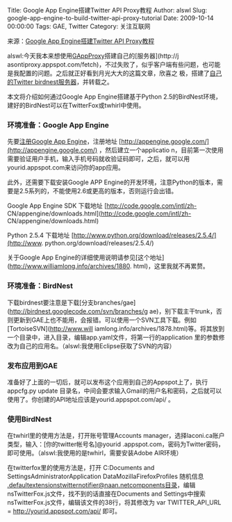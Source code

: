 Title: Google App Engine搭建Twitter API Proxy教程
Author: alswl
Slug: google-app-engine-to-build-twitter-api-proxy-tutorial
Date: 2009-10-14 00:00:00
Tags: GAE, Twitter
Category: 关注互联网

来源：[Google App Engine搭建Twitter API
Proxy教程](http://www.williamlong.info/archives/1956.html)

alswl:今天我本来想使用[GAppProxy](http://gappproxy.googlecode.com/)搭建自己的[服务器](http://j
asontiproxy.appspot.com/fetch)，不过失败了，似乎客户端有些问题，也可能是我配置的问题。之后就正好看到月光大大的这篇文章，欣喜之
极，搭建了[自己的Twitter birdnest服务器](http://jasontitwitter.appspot.com/api/)，并转载之。

本文将介绍如何通过Google App Engine搭建基于Python
2.5的BirdNest环境，建好的BirdNest可以在TwitterFox或twhirl中使用。

### 环境准备：Google App Engine

先要[注册Google App Engine](http://www.williamlong.info/archives/1357.html)，注册地址
[http://appengine.google.com/](http://appengine.google.com/) ，然后建立一个applicatio
n，目前第一次使用需要验证用户手机，输入手机号码就收验证码即可，之后，就可以用yourid.appspot.com来访问你的app应用。

此外，还需要下载安装Google APP Engine的开发环境，注意Python的版本，需要是2.5系列的，不能使用2.6或更高的版本，否则运行会出错。

Google App Engine SDK 下载地址 [http://code.google.com/intl/zh-
CN/appengine/downloads.html](http://code.google.com/intl/zh-
CN/appengine/downloads.html)

Python 2.5.4 下载地址 [http://www.python.org/download/releases/2.5.4/](http://www.
python.org/download/releases/2.5.4/)

关于Google App Engine的详细使用说明请参见[这个地址](http://www.williamlong.info/archives/1880.
html)，这里我就不再累赘。

### 环境准备：BirdNest

下载birdnest要注意是下载[分支branches/gae](http://birdnest.googlecode.com/svn/branches/g
ae)，别下载主干trunk，否则更新到GAE上也不能用，会报错。可以使用一个SVN工具下载。例如[TortoiseSVN](http://www.will
iamlong.info/archives/1878.html)等。将其放到一个目录中，进入目录，编辑app.yaml文件，将第一行的application
里的参数修改为自己的应用名。（alswl:我使用Eclipse获取了SVN的内容）

### 发布应用到GAE

准备好了上面的一切后，就可以发布这个应用到自己的Appspot上了，执行 appcfg.py update
目录名，中间会要求输入Gmail的用户名和密码，之后就可以使用了。你创建的API地址应该是yourid.appspot.com/api/ 。

### 使用BirdNest

在twhirl里的使用方法是，打开账号管理Accounts manager，选择laconi.ca账户类型，输入：[你的twitter帐号名]@yourid
.appspot.com，密码为Twitter密码，即可使用。（alswl:我使用的是twhirl，需要安装Adobe AIR环境）

在twitterfox里的使用方法是，打开 C:Documents and SettingsAdministratorApplication
DataMozillaFirefoxProfiles 随机信息
.defaultextensionstwitternotifier@naan.netcomponents目录，编辑
nsTwitterFox.js文件，找不到的话直接在Documents and
Settings中搜索nsTwitterFox.js文件，编辑该文件的38行，将其修改为 var TWITTER_API_URL =
http://yourid.appspot.com/api/ 即可。

